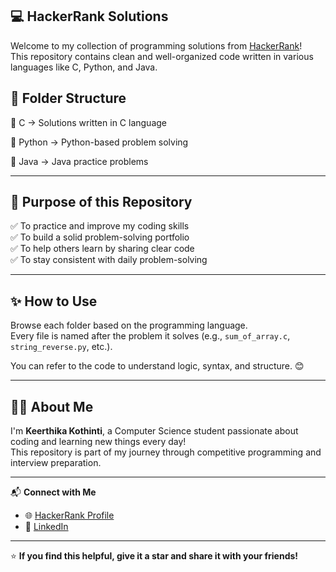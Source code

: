 ## 💻 HackerRank Solutions

Welcome to my collection of programming solutions from [HackerRank](https://www.hackerrank.com/)!  
This repository contains clean and well-organized code written in various languages like C, Python, and Java.


## 📁 Folder Structure

📂 C → Solutions written in C language

📂 Python → Python-based problem solving

📂 Java → Java practice problems

---

## 🌟 Purpose of this Repository

✅ To practice and improve my coding skills  
✅ To build a solid problem-solving portfolio  
✅ To help others learn by sharing clear code  
✅ To stay consistent with daily problem-solving

---

## ✨ How to Use

Browse each folder based on the programming language.  
Every file is named after the problem it solves (e.g., `sum_of_array.c`, `string_reverse.py`, etc.).

You can refer to the code to understand logic, syntax, and structure. 😊

---

## 🙋‍♀️ About Me

I'm **Keerthika Kothinti**, a Computer Science student passionate about coding and learning new things every day!  
This repository is part of my journey through competitive programming and interview preparation.

---

📬 **Connect with Me**  
- 🌐 [HackerRank Profile](https://www.hackerrank.com/profile/KeerthikaReddy) 
- 💼 [LinkedIn](https://www.linkedin.com/in/kothinti-keerthika-862a1333b)

---

⭐️ **If you find this helpful, give it a star and share it with your friends!**
